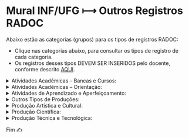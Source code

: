 # Mural INF/UFG &#x27FC; Outros Registros RADOC

Abaixo estão as categorias (grupos) para os tipos de registros RADOC:
- Clique nas categorias abaixo, para consultar os tipos de registro de cada categoria.
- Os registros desses tipos DEVEM SER INSERIDOS pelo docente, conforme descrito [AQUI](./outras.md).

<details><summary>Atividades Acadêmicas – Bancas e Cursos:</summary>
<p>
- Coordenador de projeto institucional de intercâmbio internacional<br>
- Cursos, palestras ou treinamento não curricular ministrados para docentes, funcionários ou alunos da UFG<br>
- Membro de banca de avaliação de memorial ou de tese inédita para promoção à Classe E, com denominação de Professor Titular<br>
- Membro de banca de defesa de monografia, projeto final de curso e outros tipos de bancas<br>
- Membro de corpo de júri Concursos Internacionais Membro de corpo de júri Concursos Nacionais
</p>
</details>

<details><summary>Atividades Acadêmicas – Orientação:</summary>
<p>
- Aluno com bolsa orientado em projetos de pesquisa, inovação, extensão, cultura e ensino<br>
- Aluno com deficiência, transtornos globais do desenvolvimento e altas habilidades/superdotação orientado em programa de apoio pedagógico ou em trabalho final de curso<br>
- Aluno de baixo rendimento acompanhado/orientado por meio de um projeto de ensino aprovado em reunião do Conselho Diretor da Unidade Acadêmica ou em reunião do Colegiado da Unidade Acadêmica Especial<br>
- Aluno orientado em atividade de Preceptoria<br>
- Aluno orientado em atividade de Tutoria<br>
- Aluno orientado em estágio curricular não obrigatório ou estágio docência<br>
- Aluno orientado em estágio curricular obrigatório<br>
- Aluno orientado em programa de Intercâmbio Internacional<br>
- Aluno orientado em programa especial de treinamento (PET)<br>
- Aluno orientado em programas institucionais de iniciação científica júnior, jovens talentos, apoio técnico e similares<br>
- Aluno orientado em projeto de final de curso<br>
- Aluno orientado em prática como componente curricular (PCC)<br>
- Aluno orientado em residência médica ou em residência multiprofissional em saúde<br>
- Aluno sem bolsa orientado em projetos de pesquisa, inovação, extensão, cultura e ensino<br>
- Pesquisador supervisionado em estágio de pós-doutoramento (PRODOC, PNPD, DCR, PDJ, PDS e similares) 
</p>
</details>

<details><summary>Atividades de Aprendizado e Aperfeiçoamento:</summary>
<p>
- Curso de aperfeiçoamento realizado com carga horária igual ou superior a 40 horas<br>
- Curso de aperfeiçoamento realizado com carga horária inferior a 40 horas<br>
- Docente em licença para capacitação (Artigo 87, Lei N.8112) , com relatório final aprovado em reunião do Conselho Diretor da Unidade Acadêmica ou do Colegiado da Unidade Acadêmica Especial (pontuação por mês de licença)<br>
- Docente regularmente matriculado em curso de Pós-Graduação stricto sensu com relatórios de pós-graduação aprovados (pontuação por mês de curso)<br>
- Estágio Pós-Doutoral ou Estágio Sênior (pontuação por mês de estágio)<br>
- Participação em Congressos, Seminários, Encontros, Jornadas etc 
</p>
</details>

<details><summary>Outros Tipos de Produções:</summary>
<p>
- Apresentação de pôsteres em congresso cientifico<br>
- Apresentação oral de trabalho em congresso científico<br>
- Artigos de divulgação científica, tecnológica e artística veiculados em jomais e revistas (eletrônico ou impresso)<br>
- Artigos de opinião veiculados em jornais e revistas (eletrônico ou impresso)<br>
- Organização de caderno de programação e resumos de eventos<br>
- Tese, dissertação ou trabalho de iniciação científica premiados por instituições de fomento (sendo o docente o autor ou orientador do produto)<br>
- Texto ou material didático para uso institucional (não fracionados e com ampla divulgação)<br>
- Trabalho premiado em evento científico nacional ou internacional
</p>
</details>

<details><summary>Produção Artística e Cultural:</summary>
<p>
- Apresentação artistica ou cultural em rádio ou TV<br>
- Arranjos musicais (canto, coral e orquestral)<br>
- Composições musicais Editadas<br>
- Composições musicais Executadas em apresentações públicas<br>
- Composições musicais Gravadas<br>
- Composições musicais Publicadas em revistas cientificas<br>
- Criação de trilha sonora para cinema, televisão ou teatro<br>
- Criação e produção de projeto de iluminação cênica, figurinos, formas animadas e similares<br>
- Criação e produção do projeto gráfico de livros: concepção gráfica (mancha gráfica, diagramação, escolha de fonte)<br>
- Criação, produção e direção de filmes, videos, discos, audiovisuais, coreografias, peças teatrais, óperas ou musicais, ou musicais apresentados em eventos<br>
- Design de impressos por peça<br>
- Exposições e apresentações artísticas: Participação coletiva ou coadjuvante<br>
- Exposições e apresentações artísticas: Participação individual, camerista, solista ou ator principal<br>
- Fotos publicitárias, jornalísticas, portfólio ou dossiê jornalístico, ensaio jornalístico ou artístico, charge ou ilustração<br>
- Produção artistica, arquitetônica ou de design premiada em evento<br>
- Sonoplastia (cinema, música, rádio, televisão, teatro)
</p>
</details>

<details><summary>Produção Científica:</summary>
<p>
- Artigos ou textos literários em repositórios de publicação eletrônica ligados a editoras ou universidades | Bolsista de Produtividade do CNPQ<br>
- Editor de Anais de Eventos Internacional<br>
- Editor de Anais de Eventos Nacional<br>
- Editor de Anais de Eventos Regional ou Local<br>
- Resenhas, prefácios ou verbetes<br>
- Resumo de artigo em periódicos especializados nacional ou internacional com corpo editorial<br>
- Tradução de artigos publicados em periódicos com classificação no Qualis<br>
- Tradução de resenhas, prefácios ou verbetes
</p>
</details>

<details><summary>Produção Técnica e Tecnológica:</summary>
<p>
- Anais, manuais, catálogos, boletins, com ficha bibliográfica (organizador / redator)<br>
- Conservação de obra artistica<br>
- Coordenação de mesas redondas, simpósios ou sessões de comunicações<br>
- Criação e manutenção de páginas em Rede sociais, websites e blogs, vinculados aos projetos de ensino, pesquisa e extensão, na área de atuação do professor<br>
- Curadoria de exposições<br>
- Membro de corpo editorial de periódicos com classificação Qualis ou de editora universitária / científica<br>
- Parecer ad hoc de avaliação de artigos para publicação em periódicos especializados com corpo editorial<br>
- Parecer ad hoc de avaliação para publicação de livros de editoras com corpo editorial<br>
- Parecer ad hoc referente a trabalhos a serem apresentados em eventos Resumo<br>
- Parecer ad hoc referente a trabalhos a serem apresentados em eventos Resumo Expandido<br>
- Parecer ad hoc referente a trabalhos a serem apresentados em eventos Trabalhos Completos<br>
- Parecer com anotação de responsabilidade técnica (ART) ou registro de responsabilidade técnica (RRT)<br>
- Parecer sem anotação de responsabilidade técnica (ART) ou registro de responsabilidade técnica (RRT)<br>
- Participação em entrevista, mesa redonda, comentário ou programa de rádio, TV, impressos e mídia digital, vinculados à área de atuação do professor<br>
- Produção de cinema, vídeo, rádio, TV ou mídias digitais vinculados aos projetos de ensino, pesquisa e extensão e veiculados na mídia: Editor, roteirista, diretor e produtor<br>
- Produção de cinema, vídeo, rádio, TV ou mídias digitais vinculados aos projetos de ensino, pesquisa e extensão e veiculados na mídia: Participante<br>
- Projeto ou relatório técnico com anotação de responsabilidade técnica (ART) ou registro de responsabilidade técnica (RRT)<br>
- Projeto ou relatório técnico sem anotação de responsabilidade técnica (ART) ou registro de responsabilidade técnica (RRT)<br>
- Restauração de obra artistica<br>
- Revisão ad hoc de periódico científico com classificação Qualis ou de livro publicado com selo de editora que possua corpo editorial
</p>
</details>

Fim &#9997;

